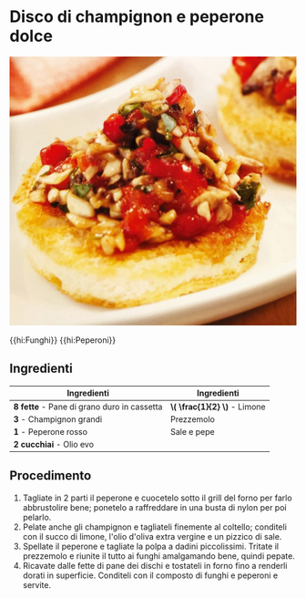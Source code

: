 # Disco di champignon e peperone dolce

![](img/Disco-di-champignon-e-peperone-dolce.webp)

{{hi:Funghi}}
{{hi:Peperoni}}

## Ingredienti

| Ingredienti                  | Ingredienti             |
| ---------------------------- | ----------------------- |
| **8 fette** - Pane di grano duro in cassetta | **\\( \frac{1}{2} \\)** - Limone |
| **3** - Champignon grandi | Prezzemolo |
| **1** - Peperone rosso | Sale e pepe |
| **2 cucchiai** - Olio evo |  |

## Procedimento

1. Tagliate in 2 parti il peperone e cuocetelo sotto il grill del forno per farlo abbrustolire bene; ponetelo a raffreddare in una busta di nylon per poi pelarlo.
1. Pelate anche gli champignon e tagliateli finemente al coltello; conditeli con il succo di limone, l'olio d'oliva extra vergine e un pizzico di sale.
1. Spellate il peperone e tagliate la polpa a dadini piccolissimi. Tritate il prezzemolo e riunite il tutto ai funghi amalgamando bene, quindi pepate. 
1. Ricavate dalle fette di pane dei dischi e tostateli in forno fino a renderli dorati in superficie. Conditeli con il composto di funghi e peperoni e servite.
